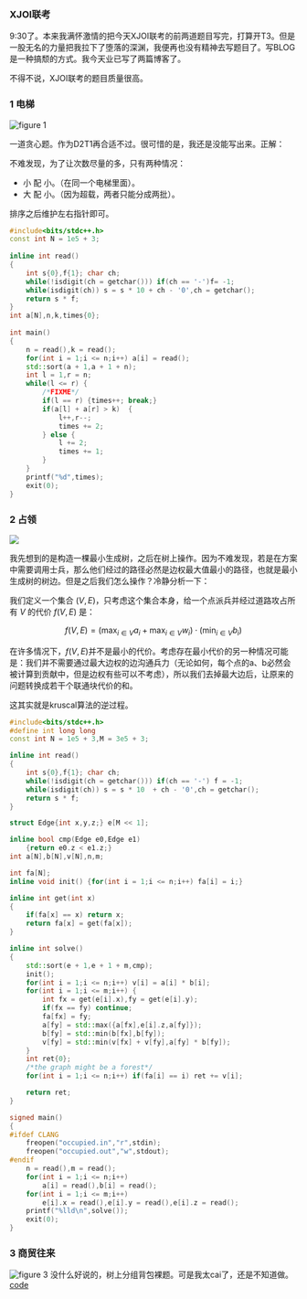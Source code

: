 ### XJOI联考
9:30了。本来我满怀激情的把今天XJOI联考的前两道题目写完，打算开T3。但是一股无名的力量把我拉下了堕落的深渊，我便再也没有精神去写题目了。写BLOG是一种搞颓的方式。我今天业已写了两篇博客了。

不得不说，XJOI联考的题目质量很高。

### 1 电梯

![figure 1](docs/lift.png)

一道贪心题。作为D2T1再合适不过。很可惜的是，我还是没能写出来。正解：

不难发现，为了让次数尽量的多，只有两种情况：

* 小 配 小。（在同一个电梯里面）。
* 大 配 小。（因为超载，两者只能分成两批）。

排序之后维护左右指针即可。

```cpp
#include<bits/stdc++.h>
const int N = 1e5 + 3;
 
inline int read()
{
    int s{0},f{1}; char ch;
    while(!isdigit(ch = getchar())) if(ch == '-')f= -1;
    while(isdigit(ch)) s = s * 10 + ch - '0',ch = getchar();
    return s * f;
}
int a[N],n,k,times{0};
 
int main()
{
    n = read(),k = read();
    for(int i = 1;i <= n;i++) a[i] = read();
    std::sort(a + 1,a + 1 + n);
    int l = 1,r = n;
    while(l <= r) {
        /*FIXME*/
        if(l == r) {times++; break;}
        if(a[l] + a[r] > k)  {
            l++,r--;
            times += 2;
        } else {
            l += 2;
            times += 1;
        }
    }
    printf("%d",times);
    exit(0);
}
```

### 2 占领
![](docs/occupied.png)

我先想到的是构造一棵最小生成树，之后在树上操作。因为不难发现，若是在方案中需要调用士兵，那么他们经过的路径必然是边权最大值最小的路径，也就是最小生成树的树边。但是之后我们怎么操作？冷静分析一下：

我们定义一个集合 $(V,E)$，只考虑这个集合本身，给一个点派兵并经过道路攻占所有 $V$ 的代价 $f(V,E)$ 是：

$$f(V,E) = (\max_{i\in V}a_i + \max_{i\in V}w_i)\cdot (\min_{i\in V} b_i)$$

在许多情况下，$f(V,E)$并不是最小的代价。考虑存在最小代价的另一种情况可能是：我们并不需要通过最大边权的边沟通兵力（无论如何，每个点的a、b必然会被计算到贡献中，但是边权有些可以不考虑），所以我们去掉最大边后，让原来的问题转换成若干个联通块代价的和。

这其实就是kruscal算法的逆过程。

```cpp
#include<bits/stdc++.h>
#define int long long
const int N = 1e5 + 3,M = 3e5 + 3;

inline int read()
{
	int s{0},f{1}; char ch;
	while(!isdigit(ch = getchar())) if(ch == '-') f = -1;
	while(isdigit(ch)) s = s * 10  + ch - '0',ch = getchar();
	return s * f;
}

struct Edge{int x,y,z;} e[M << 1];

inline bool cmp(Edge e0,Edge e1)
	{return e0.z < e1.z;}
int a[N],b[N],v[N],n,m;

int fa[N];
inline void init() {for(int i = 1;i <= n;i++) fa[i] = i;}

inline int get(int x)
{
	if(fa[x] == x) return x;
	return fa[x] = get(fa[x]);
}

inline int solve()
{
	std::sort(e + 1,e + 1 + m,cmp);
	init();
	for(int i = 1;i <= n;i++) v[i] = a[i] * b[i];
	for(int i = 1;i <= m;i++) {
		int fx = get(e[i].x),fy = get(e[i].y);
		if(fx == fy) continue;
		fa[fx] = fy;
		a[fy] = std::max({a[fx],e[i].z,a[fy]});
		b[fy] = std::min(b[fx],b[fy]);
		v[fy] = std::min(v[fx] + v[fy],a[fy] * b[fy]);
	}
	int ret{0};
	/*the graph might be a forest*/
	for(int i = 1;i <= n;i++) if(fa[i] == i) ret += v[i];

	return ret;
}

signed main()
{
#ifdef CLANG
	freopen("occupied.in","r",stdin);
	freopen("occupied.out","w",stdout);
#endif
	n = read(),m = read();
	for(int i = 1;i <= n;i++)
		a[i] = read(),b[i] = read();
	for(int i = 1;i <= m;i++)
		e[i].x = read(),e[i].y = read(),e[i].z = read();
	printf("%lld\n",solve());
	exit(0);
}
```

### 3 商贸往来
![figure 3](docs/trade.png)
没什么好说的，树上分组背包裸题。可是我太cai了，还是不知道做。
[code](docs/trade.cpp.html)